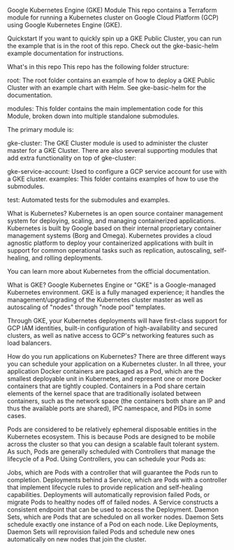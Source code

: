 Google Kubernetes Engine (GKE) Module
This repo contains a Terraform module for running a Kubernetes cluster on Google Cloud Platform (GCP) using Google Kubernetes Engine (GKE).

Quickstart
If you want to quickly spin up a GKE Public Cluster, you can run the example that is in the root of this repo. Check out the gke-basic-helm example documentation for instructions.

What's in this repo
This repo has the following folder structure:

root: The root folder contains an example of how to deploy a GKE Public Cluster with an example chart with Helm. See gke-basic-helm for the documentation.

modules: This folder contains the main implementation code for this Module, broken down into multiple standalone submodules.

The primary module is:

gke-cluster: The GKE Cluster module is used to administer the cluster master for a GKE Cluster.
There are also several supporting modules that add extra functionality on top of gke-cluster:

gke-service-account: Used to configure a GCP service account for use with a GKE cluster.
examples: This folder contains examples of how to use the submodules.

test: Automated tests for the submodules and examples.

What is Kubernetes?
Kubernetes is an open source container management system for deploying, scaling, and managing containerized applications. Kubernetes is built by Google based on their internal proprietary container management systems (Borg and Omega). Kubernetes provides a cloud agnostic platform to deploy your containerized applications with built in support for common operational tasks such as replication, autoscaling, self-healing, and rolling deployments.

You can learn more about Kubernetes from the official documentation.

What is GKE?
Google Kubernetes Engine or "GKE" is a Google-managed Kubernetes environment. GKE is a fully managed experience; it handles the management/upgrading of the Kubernetes cluster master as well as autoscaling of "nodes" through "node pool" templates.

Through GKE, your Kubernetes deployments will have first-class support for GCP IAM identities, built-in configuration of high-availability and secured clusters, as well as native access to GCP's networking features such as load balancers.

How do you run applications on Kubernetes?
There are three different ways you can schedule your application on a Kubernetes cluster. In all three, your application Docker containers are packaged as a Pod, which are the smallest deployable unit in Kubernetes, and represent one or more Docker containers that are tightly coupled. Containers in a Pod share certain elements of the kernel space that are traditionally isolated between containers, such as the network space (the containers both share an IP and thus the available ports are shared), IPC namespace, and PIDs in some cases.

Pods are considered to be relatively ephemeral disposable entities in the Kubernetes ecosystem. This is because Pods are designed to be mobile across the cluster so that you can design a scalable fault tolerant system. As such, Pods are generally scheduled with Controllers that manage the lifecycle of a Pod. Using Controllers, you can schedule your Pods as:

Jobs, which are Pods with a controller that will guarantee the Pods run to completion.
Deployments behind a Service, which are Pods with a controller that implement lifecycle rules to provide replication and self-healing capabilities. Deployments will automatically reprovision failed Pods, or migrate Pods to healthy nodes off of failed nodes. A Service constructs a consistent endpoint that can be used to access the Deployment.
Daemon Sets, which are Pods that are scheduled on all worker nodes. Daemon Sets schedule exactly one instance of a Pod on each node. Like Deployments, Daemon Sets will reprovision failed Pods and schedule new ones automatically on new nodes that join the cluster.